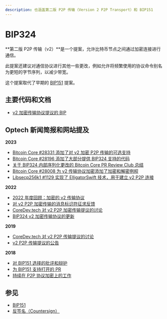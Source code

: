 ```yaml
---
description: 也涵盖第二版 P2P 传输（Version 2 P2P Transport）和 BIP151
---
```


# BIP324

**第二版 P2P 传输（v2）**是一个提案，允许比特币节点之间通过加密连接进行通信。

此提案还建议对通信协议进行其他一些更改，例如允许将频繁使用的协议命令别名为更短的字节序列，以减少带宽。

这个提案取代了早期的 [BIP151](https://github.com/bitcoin/bips/blob/master/bip-0151.mediawiki) 提案。

## 主要代码和文档

* [v2 加密传输协议提议的 BIP](https://github.com/bitcoin/bips/issues/1378)

## Optech 新闻简报和网站提及

**2023**

* [Bitcoin Core #28331 添加了对 v2 加密 P2P 传输的可选支持](https://bitcoinops.org/en/newsletters/2023/10/11/#bitcoin-core-28331)
* [Bitcoin Core #28196 添加了大部分提供 BIP324 支持的代码](https://bitcoinops.org/en/newsletters/2023/09/20/#bitcoin-core-28196)
* [关于 BIP324 内部序列化更改的 Bitcoin Core PR Review Club 总结](https://bitcoinops.org/en/newsletters/2023/09/13/#bitcoin-core-pr-review-club)
* [Bitcoin Core #28008 为 v2 传输协议加密添加了加密和解密例程](https://bitcoinops.org/en/newsletters/2023/08/16/#bitcoin-core-28008)
* [Libsecp256k1 #1129 实现了 ElligatorSwift 技术，用于建立 v2 P2P 连接](https://bitcoinops.org/en/newsletters/2023/06/28/#libsecp256k1-1129)

**2022**

* [2022 年度回顾：加密的 v2 传输协议](https://bitcoinops.org/en/newsletters/2022/12/21/#v2-transport)
* [对 v2 P2P 加密传输的消息标识符征求反馈](https://bitcoinops.org/en/newsletters/2022/11/02/#bip324-message-identifiers)
* [CoreDev.tech 对 v2 P2P 加密传输提议的讨论](https://bitcoinops.org/en/newsletters/2022/10/26/#transport-encryption)
* [BIP324 v2 加密传输协议的更新](https://bitcoinops.org/en/newsletters/2022/10/19/#bip324-update)

**2019**

* [CoreDev.tech 对 v2 P2P 传输提议的讨论](https://bitcoinops.org/en/newsletters/2019/06/12/#v2-p2p)
* [v2 P2P 传输提议的公告](https://bitcoinops.org/en/newsletters/2019/03/26/#version-2-p2p-transport-proposal)

**2018**

* [对 BIP151 选择的批评和辩护](https://bitcoinops.org/en/newsletters/2018/09/11/#bip151-discussion)
* [为 BIP151 支持打开的 PR](https://bitcoinops.org/en/newsletters/2018/08/28/#pr-opened-for-initial-bip151-support)
* [持续在 P2P 协议加密上的工作](https://bitcoinops.org/en/newsletters/2018/08/21/#p2p-protocol-encryption)

## 参见

* [BIP151](https://github.com/bitcoin/bips/blob/master/bip-0151.mediawiki)
* [反签名（Countersign）](https://bitcoinops.org/en/topics/countersign/)
